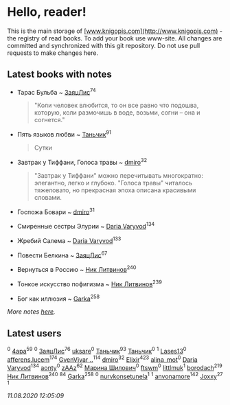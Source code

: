 # Hello, reader!
This is the main storage of [www.knigopis.com](http://www.knigopis.com) - the registry of read books.
To add your book use www-site. All changes are committed and synchronized with this git repository.
Do not use pull requests to make changes here.


## Latest books with notes
* Тарас Бульба ~ [ЗаяцЛис](users/112/112388384595246311466-google)<sup>74</sup>
    > "Коли человек влюбится, то он все равно что подошва, которую, коли размочишь в воде, возьми, согни – она и согнется."

* Пять языков любви ~ [Таньчик](users/209/2096581563762610-facebook)<sup>91</sup>
    > Сутки

* Завтрак у Тиффани, Голоса травы ~ [dmiro](users/571/5714115-vkontakte)<sup>32</sup>
    > "Завтрак у Тиффани" можно перечитывать многократно: элегантно, легко и глубоко. "Голоса травы" читалось тяжеловато, но прекрасная эпоха описана красивыми словами.

* Госпожа Бовари ~ [dmiro](users/571/5714115-vkontakte)<sup>31</sup>

* Смиренные сестры Элурии ~ [Daria Varyvod](users/829/829893410524253-facebook)<sup>134</sup>

* Жребий Салема ~ [Daria Varyvod](users/829/829893410524253-facebook)<sup>133</sup>

* Повести Белкина ~ [ЗаяцЛис](users/112/112388384595246311466-google)<sup>67</sup>

* Вернуться в Россию ~ [Ник Литвинов](users/241/241974816-vkontakte)<sup>240</sup>

* Тонкое искусство пофигизма ~ [Ник Литвинов](users/241/241974816-vkontakte)<sup>239</sup>

* Бог как иллюзия ~ [Garka](users/115/115753719718250012620-google)<sup>258</sup>


_More notes [here](latest_books_with_notes.md)._


## Latest users
[](users/113/113751741123975959230-google)<sup>0</sup> 
[4apa](users/117/117392596378069249667-google)<sup>59</sup> 
[](users/104/104760281666580438661-google)<sup>0</sup> 
[ЗаяцЛис](users/112/112388384595246311466-google)<sup>76</sup> 
[uksare](users/124/1241750892508336-facebook)<sup>0</sup> 
[Таньчик](users/209/2096581563762610-facebook)<sup>93</sup> 
[Таньчик](users/108/108099895630206704374-google)<sup>0</sup> 
[](users/109/109106074083820102515-google)<sup>1</sup> 
[Lases13](users/103/103233187704022534226-google)<sup>0</sup> 
[afferens.lucem](users/196/196071655-vkontakte)<sup>174</sup> 
[GvenVivar ..](users/158/158266434925901-facebook)<sup>114</sup> 
[dmiro](users/571/5714115-vkontakte)<sup>32</sup> 
[Elixir](users/115/115826717712507836033-google)<sup>423</sup> 
[alina_mot](users/103/103322968684647562714-google)<sup>0</sup> 
[Daria Varyvod](users/829/829893410524253-facebook)<sup>134</sup> 
[aonty](users/230/230130972-vkontakte)<sup>0</sup> 
[zAAz](users/202/202248233-vkontakte)<sup>62</sup> 
[Марина Шилович](users/172/17277138623026186920-mailru)<sup>0</sup> 
[ftswm](users/100/100638342-vkontakte)<sup>0</sup> 
[littlmuk](users/106/106892998330932949986-google)<sup>1</sup> 
[borodach](users/157/15706320-vkontakte)<sup>219</sup> 
[Ник Литвинов](users/241/241974816-vkontakte)<sup>240</sup> 
[](users/300/300123225-vkontakte)<sup>84</sup> 
[Garka](users/115/115753719718250012620-google)<sup>258</sup> 
[](users/768/768549983-yandex)<sup>0</sup> 
[nurvkonsetunela](users/193/193873058-vkontakte)<sup>1</sup> 
[](users/111/111978052714957627223-google)<sup>1</sup> 
[anvonamore](users/595/5957175-vkontakte)<sup>142</sup> 
[Joxxy](users/109/109128632962928278575-google)<sup>27</sup> 
[](users/106/106033731903118559839-google)<sup>1</sup> 


_11.08.2020 12:05:09_
